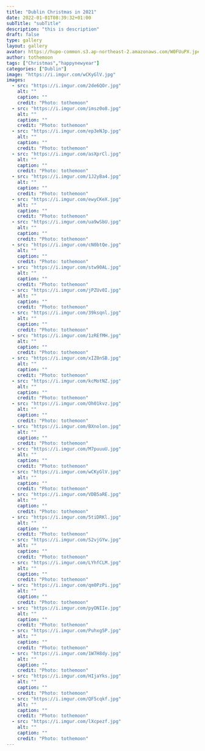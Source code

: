 ```yaml
---
title: "Dublin Christmas in 2021"
date: 2022-01-01T08:39:32+01:00
subTitle: "subTitle"
description: "this is description"
draft: false
type: gallery
layout: gallery
avator: https://hupo-common.s3.ap-northeast-2.amazonaws.com/W0FUuPX.jpeg
author: tothemoon
tags: ["Christmas","happynewyear"]
categories: ["Dublin"]
image: "https://i.imgur.com/wCKyGlV.jpg"
images:
  - src: "https://i.imgur.com/2de6QOr.jpg"
    alt: ""
    caption: ""
    credit: "Photo: tothemoon"
  - src: "https://i.imgur.com/imsz0o8.jpg"
    alt: ""
    caption: ""
    credit: "Photo: tothemoon"
  - src: "https://i.imgur.com/ep3eNJp.jpg"
    alt: ""
    caption: ""
    credit: "Photo: tothemoon"
  - src: "https://i.imgur.com/asXprCl.jpg"
    alt: ""
    caption: ""
    credit: "Photo: tothemoon"
  - src: "https://i.imgur.com/1J2yBa4.jpg"
    alt: ""
    caption: ""
    credit: "Photo: tothemoon"    
  - src: "https://i.imgur.com/ewyCKeX.jpg"
    alt: ""
    caption: ""
    credit: "Photo: tothemoon"
  - src: "https://i.imgur.com/ua9wSbU.jpg"
    alt: ""
    caption: ""
    credit: "Photo: tothemoon"   
  - src: "https://i.imgur.com/cN0btQe.jpg"
    alt: ""
    caption: ""
    credit: "Photo: tothemoon"
  - src: "https://i.imgur.com/stw90AL.jpg"
    alt: ""
    caption: ""
    credit: "Photo: tothemoon"
  - src: "https://i.imgur.com/jPZUv0I.jpg"
    alt: ""
    caption: ""
    credit: "Photo: tothemoon"
  - src: "https://i.imgur.com/39ksqnl.jpg"
    alt: ""
    caption: ""
    credit: "Photo: tothemoon"    
  - src: "https://i.imgur.com/1zREfMH.jpg"
    alt: ""
    caption: ""
    credit: "Photo: tothemoon"
  - src: "https://i.imgur.com/xIZ0nSB.jpg"
    alt: ""
    caption: ""
    credit: "Photo: tothemoon"   
  - src: "https://i.imgur.com/kcMotNZ.jpg"
    alt: ""
    caption: ""
    credit: "Photo: tothemoon"      
  - src: "https://i.imgur.com/Oh01kvz.jpg"
    alt: ""
    caption: ""
    credit: "Photo: tothemoon"   
  - src: "https://i.imgur.com/BXnolon.jpg"
    alt: ""
    caption: ""
    credit: "Photo: tothemoon"      
  - src: "https://i.imgur.com/M7puuuU.jpg"
    alt: ""
    caption: ""
    credit: "Photo: tothemoon"   
  - src: "https://i.imgur.com/wCKyGlV.jpg"
    alt: ""
    caption: ""
    credit: "Photo: tothemoon"      
  - src: "https://i.imgur.com/VDB5aRE.jpg"
    alt: ""
    caption: ""
    credit: "Photo: tothemoon"   
  - src: "https://i.imgur.com/5tiDRKl.jpg"
    alt: ""
    caption: ""
    credit: "Photo: tothemoon"      
  - src: "https://i.imgur.com/S2vjGYw.jpg"
    alt: ""
    caption: ""
    credit: "Photo: tothemoon"      
  - src: "https://i.imgur.com/LYhfCLM.jpg"
    alt: ""
    caption: ""
    credit: "Photo: tothemoon"   
  - src: "https://i.imgur.com/qm0PzPi.jpg"
    alt: ""
    caption: ""
    credit: "Photo: tothemoon"      
  - src: "https://i.imgur.com/pyONIIe.jpg"
    alt: ""
    caption: ""
    credit: "Photo: tothemoon"   
  - src: "https://i.imgur.com/Puhxg5P.jpg"
    alt: ""
    caption: ""
    credit: "Photo: tothemoon"      
  - src: "https://i.imgur.com/1W7H8dy.jpg"
    alt: ""
    caption: ""
    credit: "Photo: tothemoon"   
  - src: "https://i.imgur.com/HIjaYks.jpg"
    alt: ""
    caption: ""
    credit: "Photo: tothemoon"      
  - src: "https://i.imgur.com/QF5cqkf.jpg"
    alt: ""
    caption: ""
    credit: "Photo: tothemoon"       
  - src: "https://i.imgur.com/lXcpezf.jpg"
    alt: ""
    caption: ""
    credit: "Photo: tothemoon"   
---
```


